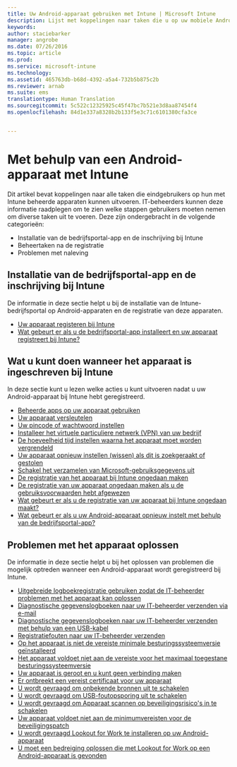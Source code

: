 ```yaml
---
title: Uw Android-apparaat gebruiken met Intune | Microsoft Intune
description: Lijst met koppelingen naar taken die u op uw mobiele Android-apparaat kunt uitvoeren wanneer het apparaat bij Intune is ingeschreven
keywords: 
author: staciebarker
manager: angrobe
ms.date: 07/26/2016
ms.topic: article
ms.prod: 
ms.service: microsoft-intune
ms.technology: 
ms.assetid: 465763db-b68d-4392-a5a4-732b5b875c2b
ms.reviewer: arnab
ms.suite: ems
translationtype: Human Translation
ms.sourcegitcommit: 5c522c12325925c45f47bc7b521e3d8aa87454f4
ms.openlocfilehash: 84d1e337a8328b2b133f5e3c71c6101380cfa3ce


---
```



# Met behulp van een Android-apparaat met Intune

Dit artikel bevat koppelingen naar alle taken die eindgebruikers op hun met Intune beheerde apparaten kunnen uitvoeren. IT-beheerders kunnen deze informatie raadplegen om te zien welke stappen gebruikers moeten nemen om diverse taken uit te voeren. Deze zijn ondergebracht in de volgende categorieën:

- Installatie van de bedrijfsportal-app en de inschrijving bij Intune
- Beheertaken na de registratie
- Problemen met naleving

## Installatie van de bedrijfsportal-app en de inschrijving bij Intune

De informatie in deze sectie helpt u bij de installatie van de Intune-bedrijfsportal op Android-apparaten en de registratie van deze apparaten.

- [Uw apparaat registeren bij Intune](enroll-your-device-in-Intune-android.md)
- [Wat gebeurt er als u de bedrijfsportal-app installeert en uw apparaat registreert bij Intune?](what-happens-if-you-install-the-company-portal-app-and-enroll-your-device-in-intune-android.md)

## Wat u kunt doen wanneer het apparaat is ingeschreven bij Intune

In deze sectie kunt u lezen welke acties u kunt uitvoeren nadat u uw Android-apparaat bij Intune hebt geregistreerd.

- [Beheerde apps op uw apparaat gebruiken](use-managed-apps-on-your-device-android.md)
- [Uw apparaat versleutelen](encrypt-your-device-android.md)
- [Uw pincode of wachtwoord instellen](set-your-pin-or-password-android.md)
- [Installeer het virtuele particuliere netwerk (VPN) van uw bedrijf](install-your-companys-virtual-private-network-VPN-android.md)
- [De hoeveelheid tijd instellen waarna het apparaat moet worden vergrendeld](set-the-amount-of-time-before-your-device-is-locked-android.md)
- [Uw apparaat opnieuw instellen (wissen) als dit is zoekgeraakt of gestolen](reset-erase-your-lost-or-stolen-device-android.md)
- [Schakel het verzamelen van Microsoft-gebruiksgegevens uit](turn-off-microsoft-usage-data-collection-android.md)
- [De registratie van het apparaat bij Intune ongedaan maken](unenroll-your-device-from-intune-android.md)
- [De registratie van uw apparaat ongedaan maken als u de gebruiksvoorwaarden hebt afgewezen](unenroll-your-device-from-intune-if-you-declined-terms-of-use-android.md)
- [Wat gebeurt er als u de registratie van uw apparaat bij Intune ongedaan maakt?](what-happens-if-you-unenroll-your-device-from-intune-android.md)
- [Wat gebeurt er als u uw Android-apparaat opnieuw instelt met behulp van de bedrijfsportal-app?](what-happens-if-you-reset-your-device-using-the-company-portal-android.md)
<!--- - [What is the Rights Management sharing app?](what-is-the-rms-sharing-app-android.md) --->

## Problemen met het apparaat oplossen

De informatie in deze sectie helpt u bij het oplossen van problemen die mogelijk optreden wanneer een Android-apparaat wordt geregistreerd bij Intune.

- [Uitgebreide logboekregistratie gebruiken zodat de IT-beheerder problemen met het apparaat kan oplossen](use-verbose-logging-to-help-your-it-administrator-fix-device-issues-android.md)
- [Diagnostische gegevenslogboeken naar uw IT-beheerder verzenden via e-mail](send-diagnostic-data-logs-to-your-it-administrator-using-email-android.md)
- [Diagnostische gegevenslogboeken naar uw IT-beheerder verzenden met behulp van een USB-kabel](send-diagnostic-data-logs-to-your-it-administrator-using-a-usb-cable-android.md)
- [Registratiefouten naar uw IT-beheerder verzenden](send-enrollment-errors-to-your-it-administrator-android.md)
- [Op het apparaat is niet de vereiste minimale besturingssysteemversie geïnstalleerd](device-doesnt-have-the-required-minimum-operating-system-version-android.md)
- [Het apparaat voldoet niet aan de vereiste voor het maximaal toegestane besturingssysteemversie](device-doesnt-comply-with-maximum-operating-system-version-android.md)
- [Uw apparaat is geroot en u kunt geen verbinding maken](your-device-is-rooted-and-you-cant-connect-android.md)
- [Er ontbreekt een vereist certificaat voor uw apparaat](your-device-is-missing-a-required-certificate-android.md)
- [U wordt gevraagd om onbekende bronnen uit te schakelen](you-are-asked-to-turn-off-unknown-sources-android.md)
- [U wordt gevraagd om USB-foutopsporing uit te schakelen](you-are-asked-to-turn-off-usb-debugging-android.md)
- [U wordt gevraagd om Apparaat scannen op beveiligingsrisico's in te schakelen](you-are-asked-to-turn-on-scan-device-for-security-threats-android.md)
- [Uw apparaat voldoet niet aan de minimumvereisten voor de beveiligingspatch](your-device-does-not-meet-the-minimum-security-patch-android.md)
- [U wordt gevraagd Lookout for Work te installeren op uw Android-apparaat](you-are-prompted-to-install-lookout-for-work-android.md)
- [U moet een bedreiging oplossen die met Lookout for Work op een Android-apparaat is gevonden](you-need-to-resolve-a-threat-found-by-lookout-for-work-android.md)



<!--HONumber=Sep16_HO2-->


